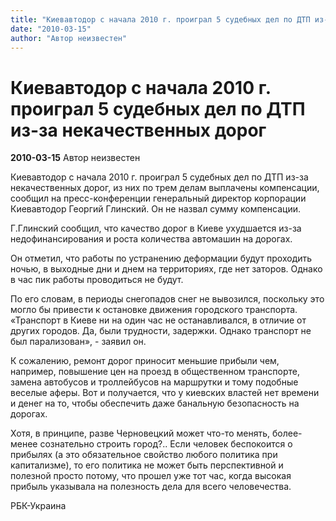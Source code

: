 ```yaml
---
title: "Киевавтодор с начала 2010 г. проиграл 5 судебных дел по ДТП из-за некачественных дорог"
date: "2010-03-15"
author: "Автор неизвестен"
---
```


# Киевавтодор с начала 2010 г. проиграл 5 судебных дел по ДТП из-за некачественных дорог

**2010-03-15** Автор неизвестен

Киевавтодор с начала 2010 г. проиграл 5 судебных дел по ДТП из-за некачественных дорог, из них по трем делам выплачены компенсации, сообщил на пресс-конференции генеральный директор корпорации Киевавтодор Георгий Глинский. Он не назвал сумму компенсации.

Г.Глинский сообщил, что качество дорог в Киеве ухудшается из-за недофинансирования и роста количества автомашин на дорогах.

Он отметил, что работы по устранению деформации будут проходить ночью, в выходные дни и днем на территориях, где нет заторов. Однако в час пик работы проводиться не будут.

По его словам, в периоды снегопадов снег не вывозился, поскольку это могло бы привести к остановке движения городского транспорта. «Транспорт в Киеве ни на один час не останавливался, в отличие от других городов. Да, были трудности, задержки. Однако транспорт не был парализован», - заявил он.

К сожалению, ремонт дорог приносит меньшие прибыли чем, например, повышение цен на проезд в общественном транспорте, замена автобусов и троллейбусов на маршрутки и тому подобные веселые аферы. Вот и получается, что у киевских властей нет времени и денег на то, чтобы обеспечить даже банальную безопасность на дорогах.

Хотя, в принципе, разве Черновецкий может что-то менять, более-менее сознательно строить город?.. Если человек беспокоится о прибылях (а это обязательное свойство любого политика при капитализме), то его политика не может быть перспективной и полезной просто потому, что прошел уже тот час, когда высокая прибыль указывала на полезность дела для всего человечества.

РБК-Украина
